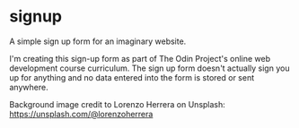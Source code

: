 # signup
A simple sign up form for an imaginary website.

I'm creating this sign-up form as part of The Odin Project's online web development course curriculum. The sign up form doesn't actually sign you up for anything and no data entered into the form is stored or sent anywhere.

Background image credit to Lorenzo Herrera on Unsplash: https://unsplash.com/@lorenzoherrera